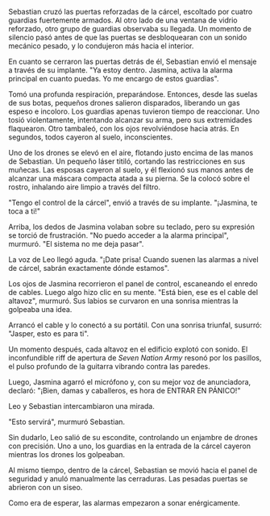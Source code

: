 Sebastian cruzó las puertas reforzadas de la cárcel, escoltado por cuatro guardias fuertemente armados. Al otro lado de una ventana de vidrio reforzado, otro grupo de guardias observaba su llegada. Un momento de silencio pasó antes de que las puertas se desbloquearan con un sonido mecánico pesado, y lo condujeron más hacia el interior.

En cuanto se cerraron las puertas detrás de él, Sebastian envió el mensaje a través de su implante. "Ya estoy dentro. Jasmina, activa la alarma principal en cuanto puedas. Yo me encargo de estos guardias".

Tomó una profunda respiración, preparándose. Entonces, desde las suelas de sus botas, pequeños drones salieron disparados, liberando un gas espeso e incoloro. Los guardias apenas tuvieron tiempo de reaccionar. Uno tosió violentamente, intentando alcanzar su arma, pero sus extremidades flaquearon. Otro tambaleó, con los ojos revolviéndose hacia atrás. En segundos, todos cayeron al suelo, inconscientes.

Uno de los drones se elevó en el aire, flotando justo encima de las manos de Sebastian. Un pequeño láser titiló, cortando las restricciones en sus muñecas. Las esposas cayeron al suelo, y él flexionó sus manos antes de alcanzar una máscara compacta atada a su pierna. Se la colocó sobre el rostro, inhalando aire limpio a través del filtro.

"Tengo el control de la cárcel", envió a través de su implante. "¡Jasmina, te toca a ti!"

Arriba, los dedos de Jasmina volaban sobre su teclado, pero su expresión se torció de frustración. "No puedo acceder a la alarma principal", murmuró. "El sistema no me deja pasar".

La voz de Leo llegó aguda. "¡Date prisa! Cuando suenen las alarmas a nivel de cárcel, sabrán exactamente dónde estamos".

Los ojos de Jasmina recorrieron el panel de control, escaneando el enredo de cables. Luego algo hizo clic en su mente. "Está bien, ese es el cable del altavoz", murmuró. Sus labios se curvaron en una sonrisa mientras la golpeaba una idea.

Arrancó el cable y lo conectó a su portátil. Con una sonrisa triunfal, susurró: "Jasper, esto es para ti".

Un momento después, cada altavoz en el edificio explotó con sonido. El inconfundible riff de apertura de *Seven Nation Army* resonó por los pasillos, el pulso profundo de la guitarra vibrando contra las paredes.

Luego, Jasmina agarró el micrófono y, con su mejor voz de anunciadora, declaró: "¡Bien, damas y caballeros, es hora de ENTRAR EN PÁNICO!"

Leo y Sebastian intercambiaron una mirada.

"Esto servirá", murmuró Sebastian.

Sin dudarlo, Leo salió de su escondite, controlando un enjambre de drones con precisión. Uno a uno, los guardias en la entrada de la cárcel cayeron mientras los drones los golpeaban.

Al mismo tiempo, dentro de la cárcel, Sebastian se movió hacia el panel de seguridad y anuló manualmente las cerraduras. Las pesadas puertas se abrieron con un siseo.

Como era de esperar, las alarmas empezaron a sonar enérgicamente.